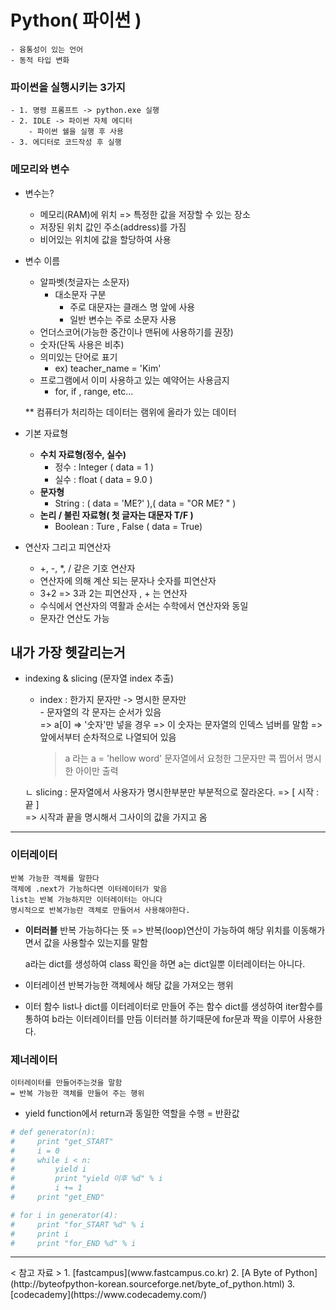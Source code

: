 # Python( 파이썬 )     

    - 융통성이 있는 언어      
    - 동적 타입 변화    
      
### 파이썬을 실행시키는 3가지      

    - 1. 명령 프롬프트 -> python.exe 실행      
    - 2. IDLE -> 파이썬 자체 에디터      
        - 파이썬 쉘을 실행 후 사용      
    - 3. 에디터로 코드작성 후 실행     
    
### 메모리와 변수 

- 변수는?     
    - 메모리(RAM)에 위치 => 특정한 값을 저장할 수 있는 장소    
    - 저장된 위치 값인 주소(address)를 가짐      
    - 비어있는 위치에 값을 할당하여 사용      
    
- 변수 이름     
    - 알파벳(첫글자는 소문자)    
        - 대소문자 구분     
            - 주로 대문자는 클래스 명 앞에 사용    
            - 일반 변수는 주로 소문자 사용     
    - 언더스코어(가능한 중간이나 맨뒤에 사용하기를 권장)    
    - 숫자(단독 사용은 비추)     
    - 의미있는 단어로 표기     
        - ex) teacher_name = 'Kim'    
    - 프로그램에서 이미 사용하고 있는 예약어는 사용금지    
        -  for, if , range, etc...     
     
    \*\* 컴퓨터가 처리하는 데이터는 램위에 올라가 있는 데이터      
    
- 기본 자료형      
    - **수치 자료형(정수, 실수)**      
        - 정수 : lnteger ( data = 1 )     
        - 실수 : float ( data = 9.0 )     
    - **문자형**      
        - String : ( data = 'ME?' ),(  data = "OR ME? " )    
    - **논리 / 불린 자료형( 첫 글자는 대문자 T/F )**    
        - Boolean : Ture , False ( data = True)    

- 연산자 그리고 피연산자    
    - +, -, \*, / 같은 기호 연산자    
    - 연산자에 의해 계산 되는 문자나 숫자를 피연산자    
    - 3+2 =>  3과 2는 피연산자 , + 는 연산자    
    - 수식에서 연산자의 역활과 순서는 수학에서 연산자와 동일     
    - 문자간 연산도 가능     
    
## 내가 가장 헷갈리는거 
- indexing & slicing (문자열 index 추출)     
    - index    : 한가지 문자만 -> 명시한 문자만     
                - 문자열의 각 문자는 순서가 있음      
                => a[0]  => '숫자'만 넣을 경우 => 이 숫자는 문자열의 인덱스 넘버를 말함 
                => 앞에서부터 순차적으로 나열되어 있음      

        > a 라는  a = 'hellow word' 문자열에서 요청한 그문자만 콕 찝어서 명시한 아이만 출력      

    ㄴ slicing : 문자열에서 사용자가 명시한부분만 부분적으로 잘라온다.  => [ 시작 : 끝 ]     
                => 시작과 끝을 명시해서 그사이의 값을 가지고 옴     
---
### 이터레이터 
    반복 가능한 객체를 말한다 
    객체에 .next가 가능하다면 이터레이터가 맞음 
    list는 반복 가능하지만 이터레이터는 아니다 
    명시적으로 반복가능란 객체로 만들어서 사용해야한다.

- **이터러블** 
    반복 가능하다는 뜻 => 반복(loop)연산이 가능하여 
    해당 위치를 이동해가면서 값을 사용할수 있는지를 말함

    a라는 dict를 생성하여 class 확인을 하면 a는 dict일뿐 이터레이터는 아니다. 

- 이터레이션 
반복가능한 객체에사 해당 값을 가져오는 행위 

- 이터 함수 
    list나 dict를 이터레이터로 만들어 주는 함수
    dict를 생성하여  iter함수를 통하여 b라는 이터레이터를 만듬
    이터러블 하기때문에 for문과 짝을 이루어 사용한다. 


### 제너레이터 
    이터레이터를 만들어주는것을 말함 
    = 반복 가능한 객체를 만들어 주는 행위 

- yield
    function에서 return과 동일한 역할을 수행 = 반환값

```py
# def generator(n):
#     print "get_START"
#     i = 0
#     while i < n:
#         yield i
#         print "yield 이후 %d" % i
#         i += 1
#     print "get_END"

# for i in generator(4):
#     print "for_START %d" % i
#     print i
#     print "for_END %d" % i

```    
<hr />
< 참고 자료 >      
    1. [fastcampus](www.fastcampus.co.kr)    
    2. [A Byte of Python](http://byteofpython-korean.sourceforge.net/byte_of_python.html)    
    3. [codecademy](https://www.codecademy.com/)    
